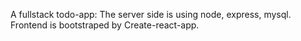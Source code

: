 


A fullstack todo-app: The server side is using node, express, mysql. Frontend is bootstraped by Create-react-app.

  


 
